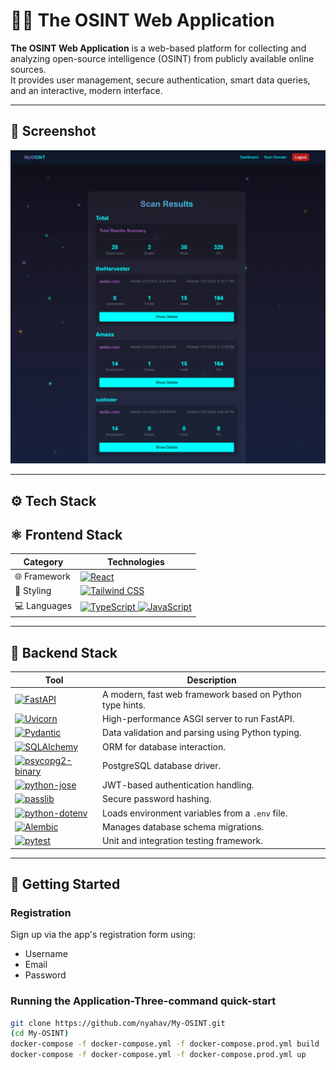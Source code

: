 # 🕵️‍♂️ The OSINT Web Application

**The OSINT Web Application** is a web-based platform for collecting and analyzing open-source intelligence (OSINT) from publicly available online sources.  
It provides user management, secure authentication, smart data queries, and an interactive, modern interface.

---

## 📸 Screenshot
![Screenshot of the app](images/OSINT-screenshot.png)

---

## ⚙️ Tech Stack

## ⚛️ Frontend Stack

<table>
  <thead>
    <tr>
      <th>Category</th>
      <th>Technologies</th>
    </tr>
  </thead>
  <tbody>
    <tr>
      <td>🌐 Framework</td>
      <td>
        <a href="https://reactjs.org/">
          <img src="https://img.shields.io/badge/React-%2320232A.svg?style=for-the-badge&logo=react&logoColor=%2361DAFB" alt="React" />
        </a>
      </td>
    </tr>
    <tr>
      <td>🎨 Styling</td>
      <td>
        <a href="https://tailwindcss.com/">
          <img src="https://img.shields.io/badge/Tailwind%20CSS-%2338B2AC.svg?style=for-the-badge&logo=tailwind-css&logoColor=white" alt="Tailwind CSS" />
        </a>
      </td>
    </tr>
    <tr>
      <td>💻 Languages</td>
      <td>
        <a href="https://www.typescriptlang.org/">
          <img src="https://img.shields.io/badge/TypeScript-%23007ACC.svg?style=for-the-badge&logo=typescript&logoColor=white" alt="TypeScript" />
        </a>
        <a href="https://developer.mozilla.org/en-US/docs/Web/JavaScript">
          <img src="https://img.shields.io/badge/JavaScript-%23F7DF1E.svg?style=for-the-badge&logo=javascript&logoColor=black" alt="JavaScript" />
        </a>
      </td>
    </tr>
  </tbody>
</table>

---

## 🧠 Backend Stack

<table>
  <thead>
    <tr>
      <th>Tool</th>
      <th>Description</th>
    </tr>
  </thead>
  <tbody>
    <tr>
      <td>
        <a href="https://fastapi.tiangolo.com/">
          <img src="https://img.shields.io/badge/FastAPI-005571?style=for-the-badge&logo=fastapi&logoColor=white" alt="FastAPI" />
        </a>
      </td>
      <td>A modern, fast web framework based on Python type hints.</td>
    </tr>
    <tr>
      <td>
        <a href="https://www.uvicorn.org/">
          <img src="https://img.shields.io/badge/Uvicorn-333333?style=for-the-badge&logo=uvicorn&logoColor=white" alt="Uvicorn" />
        </a>
      </td>
      <td>High-performance ASGI server to run FastAPI.</td>
    </tr>
    <tr>
      <td>
        <a href="https://docs.pydantic.dev/">
          <img src="https://img.shields.io/badge/Pydantic-0F172A?style=for-the-badge&logo=python&logoColor=white" alt="Pydantic" />
        </a>
      </td>
      <td>Data validation and parsing using Python typing.</td>
    </tr>
    <tr>
      <td>
        <a href="https://www.sqlalchemy.org/">
          <img src="https://img.shields.io/badge/SQLAlchemy-CA4245?style=for-the-badge&logo=python&logoColor=white" alt="SQLAlchemy" />
        </a>
      </td>
      <td>ORM for database interaction.</td>
    </tr>
    <tr>
      <td>
        <a href="https://pypi.org/project/psycopg2-binary/">
          <img src="https://img.shields.io/badge/psycopg2--binary-4169E1?style=for-the-badge&logo=postgresql&logoColor=white" alt="psycopg2-binary" />
        </a>
      </td>
      <td>PostgreSQL database driver.</td>
    </tr>
    <tr>
      <td>
        <a href="https://github.com/mpdavis/python-jose">
          <img src="https://img.shields.io/badge/python--jose-363636?style=for-the-badge&logo=python&logoColor=white" alt="python-jose" />
        </a>
      </td>
      <td>JWT-based authentication handling.</td>
    </tr>
    <tr>
      <td>
        <a href="https://passlib.readthedocs.io/">
          <img src="https://img.shields.io/badge/passlib-bcrypt-%23007ACC?style=for-the-badge&logo=python&logoColor=white" alt="passlib" />
        </a>
      </td>
      <td>Secure password hashing.</td>
    </tr>
    <tr>
      <td>
        <a href="https://saurabh-kumar.com/python-dotenv/">
          <img src="https://img.shields.io/badge/python--dotenv-4B8BBE?style=for-the-badge&logo=python&logoColor=white" alt="python-dotenv" />
        </a>
      </td>
      <td>Loads environment variables from a <code>.env</code> file.</td>
    </tr>
    <tr>
      <td>
        <a href="https://alembic.sqlalchemy.org/">
          <img src="https://img.shields.io/badge/Alembic-CA4245?style=for-the-badge&logo=python&logoColor=white" alt="Alembic" />
        </a>
      </td>
      <td>Manages database schema migrations.</td>
    </tr>
    <tr>
      <td>
        <a href="https://docs.pytest.org/">
          <img src="https://img.shields.io/badge/pytest-0A0A0A?style=for-the-badge&logo=pytest&logoColor=white" alt="pytest" />
        </a>
      </td>
      <td>Unit and integration testing framework.</td>
    </tr>
  </tbody>
</table>


---

## 🚀 Getting Started

### Registration
Sign up via the app's registration form using:
- Username
- Email
- Password

### Running the Application-Three-command quick-start

```bash
git clone https://github.com/nyahav/My-OSINT.git 
(cd My-OSINT)
docker-compose -f docker-compose.yml -f docker-compose.prod.yml build 
docker-compose -f docker-compose.yml -f docker-compose.prod.yml up
